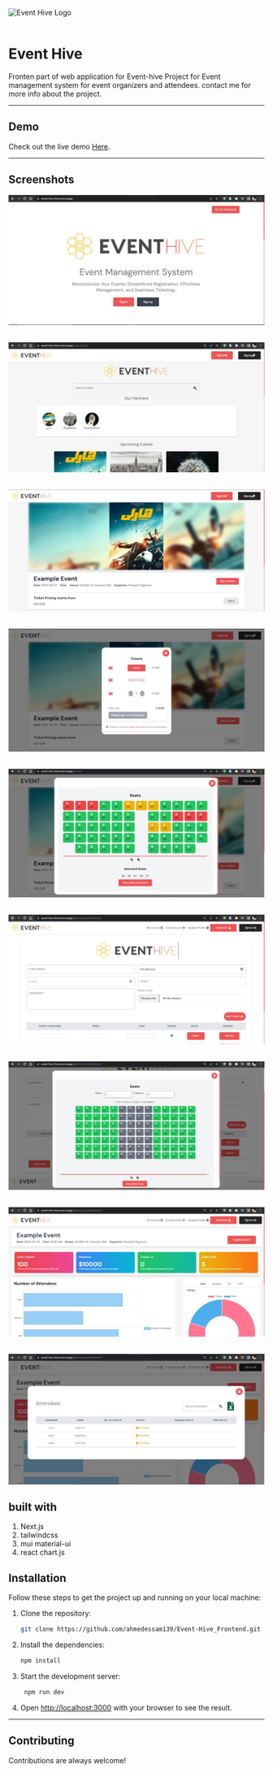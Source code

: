 

![Event Hive Logo](/public/favicon_io/eventhive-logo.svg)
<br>
<br>



# Event Hive



Fronten part of web application for Event-hive Project for 
Event management system for event organizers and attendees.
contact me for more info about the project.

---

## Demo

Check out the live demo [Here](https://event-hive-three.vercel.app/).

---

## Screenshots

![Landing page](/public/screenShots/langingPage.jpg)
<br>
<br>

![Home Page ](/public/screenShots/Home.jpg)
<br>
<br>

![Event Page](/public/screenShots/eventUserpage.jpg)
<br>
<br>

![Cart PopUp1](/public/screenShots/Buy_Popup1.jpg)
<br>
<br>

![Cart PopUp2](/public/screenShots/Buy_Popup2.jpg)
<br>
<br>
 
![Add Event Admin](/public/screenShots/adminAdd_event.jpg)
<br>
<br>

![Admin Seats Editor](/public/screenShots/seatsEditor.jpg)
<br>
<br>

![Event Stat](/public/screenShots/adminEventStat.jpg)
<br>
<br>

![Event Attendees](/public/screenShots/eventAttendees.jpg)

## built with
1. Next.js
2. tailwindcss
3. mui material-ui
4. react chart.js


## Installation

Follow these steps to get the project up and running on your local machine:

1. Clone the repository:

   ```bash
   git clone https://github.com/ahmedessam139/Event-Hive_Frontend.git
    ```
2. Install the dependencies:

   ```bash
   npm install
   ```
3. Start the development server:

   ```bash
    npm run dev
    ```
4. Open [http://localhost:3000](http://localhost:3000) with your browser to see the result.

---

## Contributing

Contributions are always welcome!   
